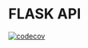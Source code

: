 # FLASK API 

[![codecov](https://codecov.io/gh/marcospsviana/flask-api-dio/branch/main/graph/badge.svg?token=LVJ2PIQJ85)](https://codecov.io/gh/marcospsviana/flask-api-dio)

